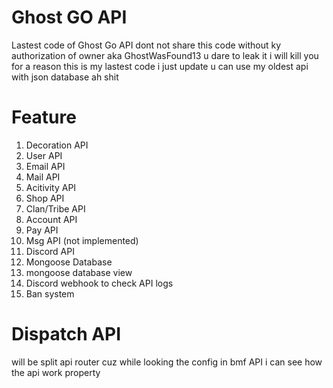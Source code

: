 # Ghost GO API
Lastest code of Ghost Go API dont not share this code without ky authorization of owner aka GhostWasFound13 
u dare to leak it i will kill you for a reason this is my lastest code i just update u can use my oldest api with json database ah shit 

# Feature
1. Decoration API
2. User API
3. Email API
4. Mail API
5. Acitivity API
6. Shop API
7. Clan/Tribe API
8. Account API
9. Pay API
10. Msg API (not implemented)
11. Discord API
12. Mongoose Database
13. mongoose database view
14. Discord webhook to check API logs
15. Ban system
    

# Dispatch API
will be split api router cuz while looking the config in bmf API i can see how the api work property 




